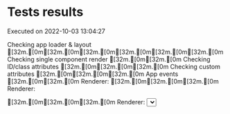 # Tests results
Executed on 2022-10-03 13:04:27

Checking app loader & layout [32m.[0m[32m.[0m[32m.[0m[32m.[0m[32m.[0m[32m.[0m
Checking single component render [32m.[0m[32m.[0m
Checking ID/class attributes [32m.[0m[32m.[0m[32m.[0m
Checking custom attributes [32m.[0m[32m.[0m[32m.[0m
App events [32m.[0m[32m.[0m
Renderer: <a> [32m.[0m[32m.[0m[32m.[0m
Renderer: <form> [32m.[0m[32m.[0m[32m.[0m
Renderer: <select> [32m.[0m[32m.[0m[32m.[0m[32m.[0m[32m.[0m[32m.[0m[32m.[0m
Custom renderer [32m.[0m[32m.[0m
Custom renderer [32m.[0m[32m.[0m[32m.[0m
Endpoint helper [32m.[0m
Files collector [32m.[0m[32m.[0m

Done, [32m37[0m checks are ok

